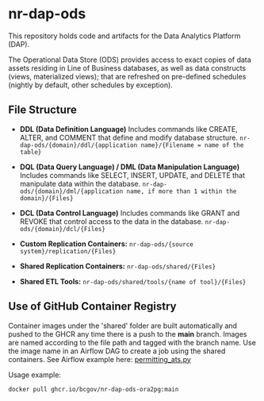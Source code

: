 # nr-dap-ods
This repository holds code and artifacts for the Data Analytics Platform (DAP).

The Operational Data Store (ODS) provides access to exact copies of data assets residing in Line of Business databases, as well as data constructs (views, materialized views); that are refreshed on pre-defined schedules (nightly by default, other schedules by exception).

## File Structure

- **DDL (Data Definition Language)** Includes commands like CREATE, ALTER, and COMMENT that define and modify database structure.
  `nr-dap-ods/{domain}/ddl/{application name}/{Filename = name of the table}`

- **DQL (Data Query Language) / DML (Data Manipulation Language)** Includes commands like SELECT, INSERT, UPDATE, and DELETE that manipulate data within the database.
  `nr-dap-ods/{domain}/dml/{application name, if more than 1 within the domain}/{Files}`

- **DCL (Data Control Language)** Includes commands like GRANT and REVOKE that control access to the data in the database.
  `nr-dap-ods/{domain}/dcl/{Files}`

- **Custom Replication Containers:**
  `nr-dap-ods/{source system}/replication/{Files}`

- **Shared Replication Containers:**
  `nr-dap-ods/shared/{Files}`

- **Shared ETL Tools:**
  `nr-dap-ods/shared/tools/{name of tool}/{Files}`

##  Use of GitHub Container Registry
Container images under the 'shared' folder are built automatically and pushed to the GHCR any time there is a push to the **main** branch. Images are named according to the file path and tagged with the branch name. Use the image name in an Airflow DAG to create a job using the shared containers. See Airflow example here: [permitting_ats.py](https://github.com/bcgov/nr-airflow/blob/main/dags/permitting_ats.py)

Usage example:
```sh
docker pull ghcr.io/bcgov/nr-dap-ods-ora2pg:main
```
